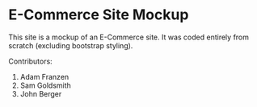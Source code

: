 # E-Commerce Site Mockup

This site is a mockup of an E-Commerce site.
It was coded entirely from scratch (excluding bootstrap styling).

Contributors:

1. Adam Franzen
1. Sam Goldsmith
1. John Berger
